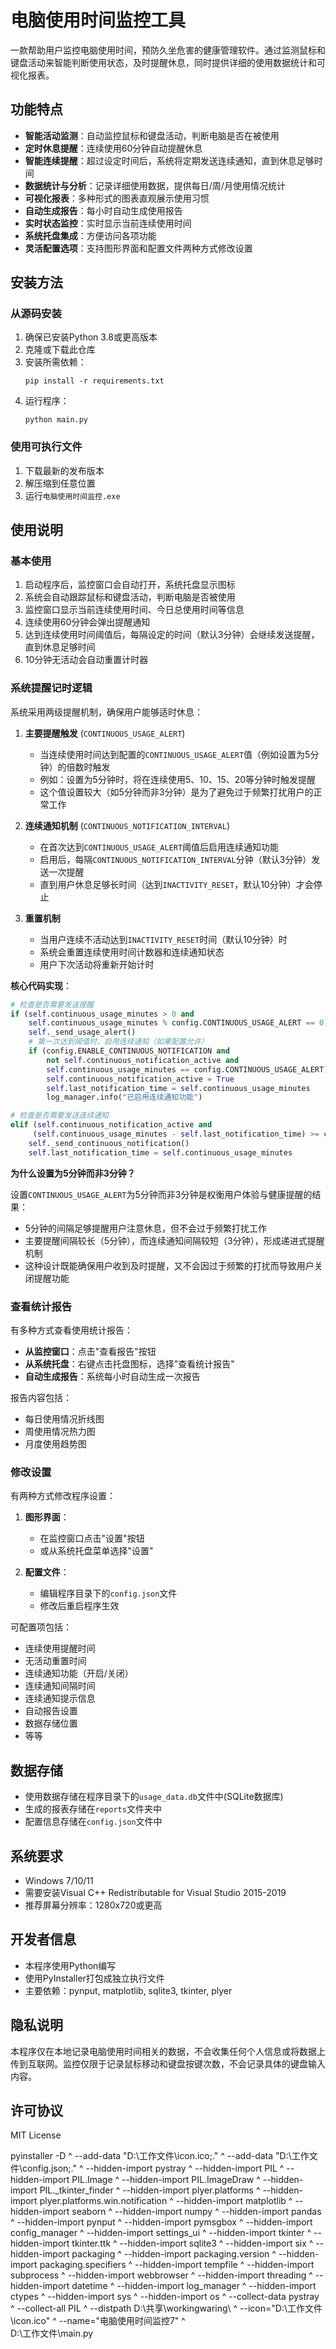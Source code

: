 # 电脑使用时间监控工具

一款帮助用户监控电脑使用时间，预防久坐危害的健康管理软件。通过监测鼠标和键盘活动来智能判断使用状态，及时提醒休息，同时提供详细的使用数据统计和可视化报表。

## 功能特点

- **智能活动监测**：自动监控鼠标和键盘活动，判断电脑是否在被使用
- **定时休息提醒**：连续使用60分钟自动提醒休息
- **智能连续提醒**：超过设定时间后，系统将定期发送连续通知，直到休息足够时间
- **数据统计与分析**：记录详细使用数据，提供每日/周/月使用情况统计
- **可视化报表**：多种形式的图表直观展示使用习惯
- **自动生成报告**：每小时自动生成使用报告
- **实时状态监控**：实时显示当前连续使用时间
- **系统托盘集成**：方便访问各项功能
- **灵活配置选项**：支持图形界面和配置文件两种方式修改设置

## 安装方法

### 从源码安装

1. 确保已安装Python 3.8或更高版本
2. 克隆或下载此仓库
3. 安装所需依赖：
   ```
   pip install -r requirements.txt
   ```
4. 运行程序：
   ```
   python main.py
   ```

### 使用可执行文件

1. 下载最新的发布版本
2. 解压缩到任意位置
3. 运行`电脑使用时间监控.exe`

## 使用说明

### 基本使用

1. 启动程序后，监控窗口会自动打开，系统托盘显示图标
2. 系统会自动跟踪鼠标和键盘活动，判断电脑是否被使用
3. 监控窗口显示当前连续使用时间、今日总使用时间等信息
4. 连续使用60分钟会弹出提醒通知
5. 达到连续使用时间阈值后，每隔设定的时间（默认3分钟）会继续发送提醒，直到休息足够时间
6. 10分钟无活动会自动重置计时器

### 系统提醒记时逻辑

系统采用两级提醒机制，确保用户能够适时休息：

1. **主要提醒触发** (`CONTINUOUS_USAGE_ALERT`)
   - 当连续使用时间达到配置的`CONTINUOUS_USAGE_ALERT`值（例如设置为5分钟）的倍数时触发
   - 例如：设置为5分钟时，将在连续使用5、10、15、20等分钟时触发提醒
   - 这个值设置较大（如5分钟而非3分钟）是为了避免过于频繁打扰用户的正常工作

2. **连续通知机制** (`CONTINUOUS_NOTIFICATION_INTERVAL`)
   - 在首次达到`CONTINUOUS_USAGE_ALERT`阈值后启用连续通知功能
   - 启用后，每隔`CONTINUOUS_NOTIFICATION_INTERVAL`分钟（默认3分钟）发送一次提醒
   - 直到用户休息足够长时间（达到`INACTIVITY_RESET`，默认10分钟）才会停止

3. **重置机制**
   - 当用户连续不活动达到`INACTIVITY_RESET`时间（默认10分钟）时
   - 系统会重置连续使用时间计数器和连续通知状态
   - 用户下次活动将重新开始计时

**核心代码实现**：
```python
# 检查是否需要发送提醒
if (self.continuous_usage_minutes > 0 and 
    self.continuous_usage_minutes % config.CONTINUOUS_USAGE_ALERT == 0):
    self._send_usage_alert()
    # 第一次达到阈值时，启用连续通知（如果配置允许）
    if (config.ENABLE_CONTINUOUS_NOTIFICATION and 
        not self.continuous_notification_active and 
        self.continuous_usage_minutes == config.CONTINUOUS_USAGE_ALERT):
        self.continuous_notification_active = True
        self.last_notification_time = self.continuous_usage_minutes
        log_manager.info("已启用连续通知功能")

# 检查是否需要发送连续通知
elif (self.continuous_notification_active and 
     (self.continuous_usage_minutes - self.last_notification_time) >= config.CONTINUOUS_NOTIFICATION_INTERVAL):
    self._send_continuous_notification()
    self.last_notification_time = self.continuous_usage_minutes
```

**为什么设置为5分钟而非3分钟？**

设置`CONTINUOUS_USAGE_ALERT`为5分钟而非3分钟是权衡用户体验与健康提醒的结果：
- 5分钟的间隔足够提醒用户注意休息，但不会过于频繁打扰工作
- 主要提醒间隔较长（5分钟），而连续通知间隔较短（3分钟），形成递进式提醒机制
- 这种设计既能确保用户收到及时提醒，又不会因过于频繁的打扰而导致用户关闭提醒功能

### 查看统计报告

有多种方式查看使用统计报告：

- **从监控窗口**：点击"查看报告"按钮
- **从系统托盘**：右键点击托盘图标，选择"查看统计报告"
- **自动生成报告**：系统每小时自动生成一次报告

报告内容包括：
- 每日使用情况折线图
- 周使用情况热力图
- 月度使用趋势图

### 修改设置

有两种方式修改程序设置：

1. **图形界面**：
   - 在监控窗口点击"设置"按钮
   - 或从系统托盘菜单选择"设置"

2. **配置文件**：
   - 编辑程序目录下的`config.json`文件
   - 修改后重启程序生效

可配置项包括：
- 连续使用提醒时间
- 无活动重置时间
- 连续通知功能（开启/关闭）
- 连续通知间隔时间
- 连续通知提示信息
- 自动报告设置
- 数据存储位置
- 等等

## 数据存储

- 使用数据存储在程序目录下的`usage_data.db`文件中(SQLite数据库)
- 生成的报表存储在`reports`文件夹中
- 配置信息存储在`config.json`文件中

## 系统要求

- Windows 7/10/11
- 需要安装Visual C++ Redistributable for Visual Studio 2015-2019
- 推荐屏幕分辨率：1280x720或更高

## 开发者信息

- 本程序使用Python编写
- 使用PyInstaller打包成独立执行文件
- 主要依赖：pynput, matplotlib, sqlite3, tkinter, plyer

## 隐私说明

本程序仅在本地记录电脑使用时间相关的数据，不会收集任何个人信息或将数据上传到互联网。监控仅限于记录鼠标移动和键盘按键次数，不会记录具体的键盘输入内容。

## 许可协议

MIT License






pyinstaller -D ^
--add-data "D:\工作文件\icon.ico;." ^
--add-data "D:\工作文件\config.json;." ^
--hidden-import pystray ^
--hidden-import PIL ^
--hidden-import PIL.Image ^
--hidden-import PIL.ImageDraw ^
--hidden-import PIL._tkinter_finder ^
--hidden-import plyer.platforms ^
--hidden-import plyer.platforms.win.notification ^
--hidden-import matplotlib ^
--hidden-import seaborn ^
--hidden-import numpy ^
--hidden-import pandas ^
--hidden-import pynput ^
--hidden-import pymsgbox ^
--hidden-import config_manager ^
--hidden-import settings_ui ^
--hidden-import tkinter ^
--hidden-import tkinter.ttk ^
--hidden-import sqlite3 ^
--hidden-import six ^
--hidden-import packaging ^
--hidden-import packaging.version ^
--hidden-import packaging.specifiers ^
--hidden-import tempfile ^
--hidden-import subprocess ^
--hidden-import webbrowser ^
--hidden-import threading ^
--hidden-import datetime ^
--hidden-import log_manager ^
--hidden-import ctypes ^
--hidden-import sys ^
--hidden-import os ^
--collect-data pystray ^
--collect-all PIL ^
--distpath D:\共享\workingwaring\ ^
--icon="D:\工作文件\icon.ico" ^
--name="电脑使用时间监控7" ^  
D:\工作文件\main.py